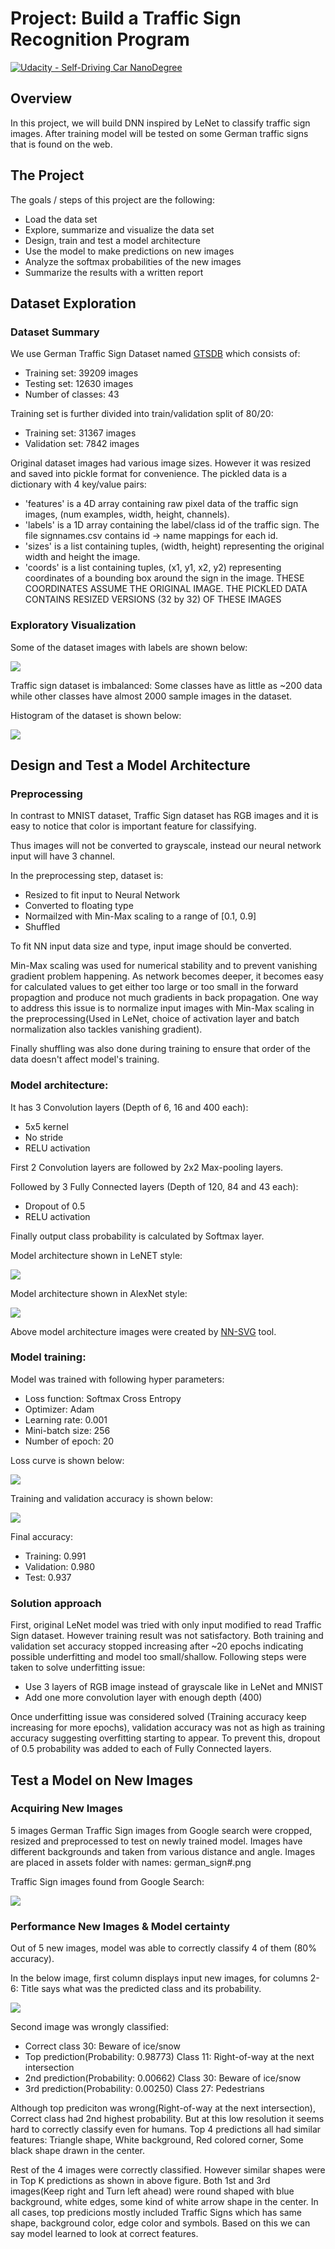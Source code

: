 # Project: Build a Traffic Sign Recognition Program
[![Udacity - Self-Driving Car NanoDegree](https://s3.amazonaws.com/udacity-sdc/github/shield-carnd.svg)](http://www.udacity.com/drive)

Overview
---
In this project, we will build DNN inspired by LeNet to classify traffic sign images. After training model will be tested on some German traffic signs that is found on the web.


The Project
---
The goals / steps of this project are the following:
* Load the data set
* Explore, summarize and visualize the data set
* Design, train and test a model architecture
* Use the model to make predictions on new images
* Analyze the softmax probabilities of the new images
* Summarize the results with a written report

## Dataset Exploration

### Dataset Summary

We use German Traffic Sign Dataset named [GTSDB](https://benchmark.ini.rub.de/gtsrb_dataset.html) which consists of:  
 - Training set: 39209 images
 - Testing set:  12630 images
 - Number of classes: 43

Training set is further divided into train/validation split of 80/20:
 - Training set:  31367 images
 - Validation set: 7842 images

Original dataset images had various image sizes. However it was resized and saved into pickle format for convenience.
The pickled data is a dictionary with 4 key/value pairs:

 - 'features' is a 4D array containing raw pixel data of the traffic sign images, (num examples, width, height, channels).
 - 'labels' is a 1D array containing the label/class id of the traffic sign. The file signnames.csv contains id -> name mappings for each id.
 - 'sizes' is a list containing tuples, (width, height) representing the original width and height the image.
 - 'coords' is a list containing tuples, (x1, y1, x2, y2) representing coordinates of a bounding box around the sign in the image. THESE COORDINATES ASSUME THE ORIGINAL IMAGE. THE PICKLED DATA CONTAINS RESIZED VERSIONS (32 by 32) OF THESE IMAGES

 ### Exploratory Visualization

Some of the dataset images with labels are shown below:

![](assets/dataset_sample.png)

Traffic sign dataset is imbalanced: Some classes have as little as ~200 data while other classes have almost 2000 sample images in the dataset.

Histogram of the dataset is shown below:

![](assets/dataset_hist.png)

## Design and Test a Model Architecture

### Preprocessing

In contrast to MNIST dataset, Traffic Sign dataset has RGB images and it is easy to notice that color is important feature for classifying. 

Thus images will not be converted to grayscale, instead our neural network input will have 3 channel.

In the preprocessing step, dataset is:
 - Resized to fit input to Neural Network
 - Converted to floating type
 - Normailzed with Min-Max scaling to a range of [0.1, 0.9]
 - Shuffled

 To fit NN input data size and type, input image should be converted.

 Min-Max scaling was used for numerical stability and to prevent vanishing gradient problem happening. As network becomes deeper, it becomes easy for calculated values to get either too large or too small in the forward propagtion and produce not much gradients in back propagation. One way to address this issue is to normalize input images with Min-Max scaling in the preprocessing(Used in LeNet, choice of activation layer and batch normalization also tackles vanishing gradient). 

 Finally shuffling was also done during training to ensure that order of the data doesn't affect model's training.

### Model architecture:

It has 3 Convolution layers (Depth of 6, 16 and 400 each):
 - 5x5 kernel
 - No stride
 - RELU activation

First 2 Convolution layers are followed by 2x2 Max-pooling layers.

Followed by 3 Fully Connected layers (Depth of 120, 84 and 43 each):
 - Dropout of 0.5
 - RELU activation

 Finally output class probability is calculated by Softmax layer.

Model architecture shown in LeNET style:

![](assets/model_arch.png)

Model architecture shown in AlexNet style:

![](assets/model_arch2.png)

Above model architecture images were created by [NN-SVG](http://alexlenail.me/NN-SVG/LeNet.html) tool.

### Model training:

Model was trained with following hyper parameters:
 - Loss function: Softmax Cross Entropy
 - Optimizer: Adam
 - Learning rate: 0.001
 - Mini-batch size: 256
 - Number of epoch: 20

Loss curve is shown below:

![](assets/loss_curve.png)

Training and validation accuracy is shown below:

![](assets/train_acc.png)

Final accuracy:
 - Training:   0.991
 - Validation: 0.980
 - Test:       0.937

### Solution approach

First, original LeNet model was tried with only input modified to read Traffic Sign dataset. However training result was not satisfactory. 
Both training and validation set accuracy stopped increasing after ~20 epochs indicating possible underfitting and model too small/shallow. 
Following steps were taken to solve underfitting issue:
 - Use 3 layers of RGB image instead of grayscale like in LeNet and MNIST
 - Add one more convolution layer with enough depth (400)

Once underfitting issue was considered solved (Training accuracy keep increasing for more epochs), validation accuracy was not as high as training accuracy suggesting overfitting starting to appear. To prevent this, dropout of 0.5 probability was added to each of Fully Connected layers.

## Test a Model on New Images

### Acquiring New Images

5 images German Traffic Sign images from Google search were cropped, resized and preprocessed to test on newly trained model. Images have different backgrounds and taken from various distance and angle. Images are placed in assets folder with names: german_sign#.png

Traffic Sign images found from Google Search:

![](assets/new_images.png)

### Performance New Images & Model certainty

Out of 5 new images, model was able to correctly classify 4 of them (80% accuracy).

In the below image, first column displays input new images, for columns 2-6: Title says what was the predicted class and its probability.

![](assets/top5.png)

Second image was wrongly classified: 
 - Correct class 30: Beware of ice/snow
 - Top prediction(Probability: 0.98773) Class 11: Right-of-way at the next intersection
 - 2nd prediction(Probability: 0.00662) Class 30: Beware of ice/snow
 - 3rd prediction(Probability: 0.00250) Class 27: Pedestrians

Although top prediciton was wrong(Right-of-way at the next intersection), Correct class had 2nd highest probability. But at this low resolution it seems hard to correctly classify even for humans. Top 4 predictions all had similar features: Triangle shape, White background, Red colored corner, Some black shape drawn in the center. 

Rest of the 4 images were correctly classified. However similar shapes were in Top K predictions as shown in above figure. Both 1st and 3rd images(Keep right and Turn left ahead) were round shaped with blue background, white edges, some kind of white arrow shape in the center. In all cases, top predicions mostly included Traffic Signs which has same shape, background color, edge color and symbols. Based on this we can say model learned to look at correct features. 

